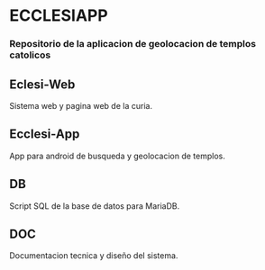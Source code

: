 # ECCLESIAPP
### Repositorio de la aplicacion de geolocacion de templos catolicos

## Eclesi-Web
Sistema web y pagina web de la curia.

## Ecclesi-App
App para android de busqueda y geolocacion de templos.

## DB
Script SQL de la base de datos para MariaDB.

## DOC
Documentacion tecnica y diseño del sistema.
